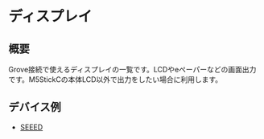 # ディスプレイ

## 概要

Grove接続で使えるディスプレイの一覧です。LCDやeペーパーなどの画面出力です。M5StickCの本体LCD以外で出力をしたい場合に利用します。

## デバイス例

- [SEEED](https://www.seeedstudio.com/category/Grove-c-1003.html?cat=929)
